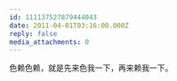 ```yaml
---
id: 111137527879444043
date: 2011-04-01T03:16:00.000Z
reply: false
media_attachments: 0
---
```


色赖色赖，就是先来色我一下，再来赖我一下。 ​​​​

